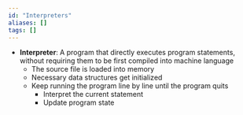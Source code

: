 ```yaml
---
id: "Interpreters"
aliases: []
tags: []
---
```


- **Interpreter**: A program that directly executes program statements, without
  requiring them to be first compiled into machine language
  - The source file is loaded into memory
  - Necessary data structures get initialized
  - Keep running the program line by line until the program quits
    - Interpret the current statement
    - Update program state
